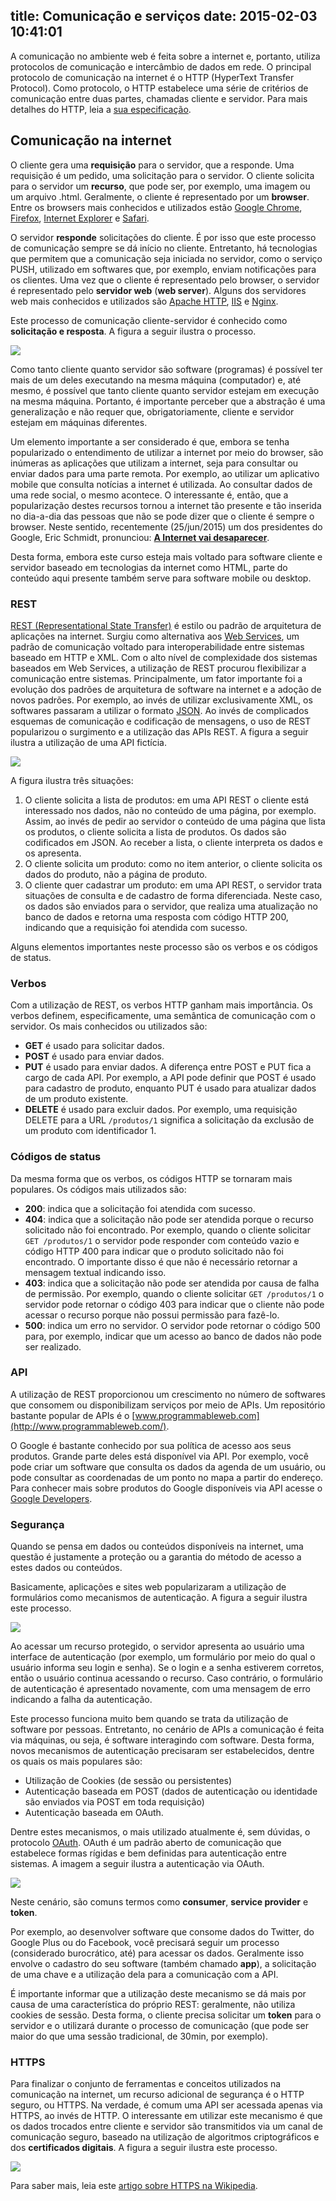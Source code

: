 title: Comunicação e serviços
date: 2015-02-03 10:41:01
---
A comunicação no ambiente web é feita sobre a internet e, portanto, utiliza protocolos de comunicação e intercâmbio de dados em rede. O principal protocolo de comunicação na internet é o HTTP (HyperText Transfer Protocol). Como protocolo, o HTTP estabelece uma série de critérios de comunicação entre duas partes, chamadas cliente e servidor. Para mais detalhes do HTTP, leia a [sua especificação](http://tools.ietf.org/html/rfc2616).

## Comunicação na internet

O cliente gera uma **requisição** para o servidor, que a responde. Uma requisição é um pedido, uma solicitação para o servidor. O cliente solicita para o servidor um **recurso**, que pode ser, por exemplo, uma imagem ou um arquivo .html. Geralmente, o cliente é representado por um **browser**. Entre os browsers mais conhecidos e utilizados estão [Google Chrome](http://www.google.com/chrome/), [Firefox](https://www.mozilla.org/pt-BR/firefox/new/), [Internet Explorer](http://windows.microsoft.com/en-us/internet-explorer/download-ie) e [Safari](https://www.apple.com/safari/).

O servidor **responde** solicitações do cliente. É por isso que este processo de comunicação sempre se dá início no cliente. Entretanto, há tecnologias que permitem que a comunicação seja iniciada no servidor, como o serviço PUSH, utilizado em softwares que, por exemplo, enviam notificações para os clientes. Uma vez que o cliente é representado pelo browser, o servidor é representado pelo **servidor web** (**web server**). Alguns dos servidores web mais conhecidos e utilizados são [Apache HTTP](http://httpd.apache.org/), [IIS](http://www.iis.net/) e [Nginx](http://nginx.org/).

Este processo de comunicação cliente-servidor é conhecido como **solicitação e resposta**. A figura a seguir ilustra o processo.

![](http://www.websequencediagrams.com/cgi-bin/cdraw?lz=dGl0bGUgQ29tdW5pY2HDp8OjbyBjbGllbnRlLXNlcnZpZG9yIG5hIGludGVybmV0CgpDABcHPlMAGAc6IGluZGV4Lmh0bWwKbm90ZSByaWdodCBvZiAAGQoAJQggcHJvY3VyYSBvIGFycXVpdm8AMgwASwgtPgBfBzogY29udGXDumRvIGQAHhU&s=magazine)

Como tanto cliente quanto servidor são software (programas) é possível ter mais de um deles executando na mesma máquina (computador) e, até mesmo, é possível que tanto cliente quanto servidor estejam em execução na mesma máquina. Portanto, é importante perceber que a abstração é uma generalização e não requer que, obrigatoriamente, cliente e servidor estejam em máquinas diferentes.

Um elemento importante a ser considerado é que, embora se tenha popularizado o entendimento de utilizar a internet por meio do browser, são inúmeras as aplicações que utilizam a internet, seja para consultar ou enviar dados para uma parte remota. Por exemplo, ao utilizar um aplicativo mobile que consulta notícias a internet é utilizada. Ao consultar dados de uma rede social, o mesmo acontece. O interessante é, então, que a popularização destes recursos tornou a internet tão presente e tão inserida no dia-a-dia das pessoas que não se pode dizer que o cliente é sempre o browser. Neste sentido, recentemente (25/jun/2015) um dos presidentes do Google, Eric Schmidt, pronunciou: [**A Internet vai desaparecer**](http://www.businessinsider.com/google-chief-eric-schmidt-the-internet-will-disappear-2015-1). 

Desta forma, embora este curso esteja mais voltado para software cliente e servidor baseado em tecnologias da internet como HTML, parte do conteúdo aqui presente também serve para software mobile ou desktop. 

### REST

[REST (Representational State Transfer)](http://pt.wikipedia.org/wiki/REST) é estilo ou padrão de arquitetura de aplicações na internet. Surgiu como alternativa aos [Web Services](http://pt.wikipedia.org/wiki/Web_service), um padrão de comunicação voltado para interoperabilidade entre sistemas baseado em HTTP e XML. Com o alto nível de complexidade dos sistemas baseados em Web Services, a utilização de REST procurou flexibilizar a comunicação entre sistemas. Principalmente, um fator importante foi a evolução dos padrões de arquitetura de software na internet e a adoção de novos padrões. Por exemplo, ao invés de utilizar exclusivamente XML, os softwares passaram a utilizar o formato [JSON](http://pt.wikipedia.org/wiki/JSON). Ao invés de complicados esquemas de comunicação e codificação de mensagens, o uso de REST popularizou o surgimento e a utilização das APIs REST. A figura a seguir ilustra a utilização de uma API fictícia.

![](http://www.websequencediagrams.com/cgi-bin/cdraw?lz=dGl0bGUgQVBJIFJFU1QgcGFyYSBkYWRvcyBkZSBwcm9kdXRvcwoKQ2xpZW50ZS0-U2Vydmlkb3I6IEdFVCAvABkJbm90ZSByaWdodCBvZiAAHApDb25zdWx0YSBvcwBFCgATGmRpZmljYSBhIGxpc3RhIGVtIEpTT04KAG4ILT4AgQIHOiBjb250ZcO6ZG8gZGUAfgo6IFt7aWQ6MS4uLn1dAIEPBmxlZgCBDwUAMQlSZWNlYmUAUxEAFxZBcHJlc2VudGEgb3UgdHJhAIFEBgCCHQUAgXQiLzEAgXUjAIJeCCBjb20gaWQgPSAxAIFGKi8xAIFHKwBhCmUgYQCBTgoAgTMcUE9TAIFEDACDThkAWggAghQHIHZpYQA3BQCDfxlTYWx2AIJACwCDTRTDs2RpZ28gMjAwCg&s=magazine)

A figura ilustra três situações:

1. O cliente solicita a lista de produtos: em uma API REST o cliente está interessado nos dados, não no conteúdo de uma página, por exemplo. Assim, ao invés de pedir ao servidor o conteúdo de uma página que lista os produtos, o cliente solicita a lista de produtos. Os dados são codificados em JSON. Ao receber a lista, o cliente interpreta os dados e os apresenta.
2. O cliente solicita um produto: como no item anterior, o cliente solicita os dados do produto, não a página de produto. 
3. O cliente quer cadastrar um produto: em uma API REST, o servidor trata situações de consulta e de cadastro de forma diferenciada. Neste caso, os dados são enviados para o servidor, que realiza uma atualização no banco de dados e retorna uma resposta com código HTTP 200, indicando que a requisição foi atendida com sucesso.

Alguns elementos importantes neste processo são os  verbos e os códigos de status.

### Verbos 

Com a utilização de REST, os verbos HTTP ganham mais importância. Os verbos definem, especificamente, uma semântica de comunicação com o servidor. Os mais conhecidos ou utilizados são:
 
- **GET** é usado para solicitar dados.  
- **POST** é usado para enviar dados. 
- **PUT** é usado para enviar dados. A diferença entre POST e PUT fica a cargo de cada API. Por exemplo, a API pode definir que POST é usado para cadastro de produto, enquanto PUT é usado para atualizar dados de um produto existente.
- **DELETE** é usado para excluir dados. Por exemplo, uma requisição DELETE para a URL `/produtos/1` significa a solicitação da exclusão de um produto com identificador 1.

### Códigos de status

Da mesma forma que os verbos, os códigos HTTP se tornaram mais populares. Os códigos mais utilizados são:
- **200**: indica que a solicitação foi atendida com sucesso.
- **404**: indica que a solicitação não pode ser atendida porque o recurso solicitado não foi encontrado. Por exemplo, quando o cliente solicitar `GET /produtos/1` o servidor pode responder com conteúdo vazio e código HTTP 400 para indicar que o produto solicitado não foi encontrado. O importante disso é que não é necessário retornar a mensagem textual indicando isso.
- **403**: indica que a solicitação não pode ser atendida por causa de falha de permissão. Por exemplo, quando o cliente solicitar `GET /produtos/1` o servidor pode retornar o código 403 para indicar que o cliente não pode acessar o recurso porque não possui permissão para fazê-lo.
- **500**: indica um erro no servidor. O servidor pode retornar o código 500 para, por exemplo, indicar que um acesso ao banco de dados não pode ser realizado.

### API

A utilização de REST proporcionou um crescimento no número de softwares que consomem ou disponibilizam serviços por meio de APIs. Um repositório bastante popular de APIs é o [www.programmableweb.com](http://www.programmableweb.com/). 

O Google é bastante conhecido por sua política de acesso aos seus produtos. Grande parte deles está disponível via API. Por exemplo, você pode criar um software que consulta os dados da agenda de um usuário, ou pode consultar as coordenadas de um ponto no mapa a partir do endereço. Para conhecer mais sobre produtos do Google disponíveis via API acesse o [Google Developers](https://developers.google.com/products/). 

### Segurança

Quando se pensa em dados ou conteúdos disponíveis na internet, uma questão é justamente a proteção ou a garantia do método de acesso a estes dados ou conteúdos. 

Basicamente, aplicações e sites web popularizaram a utilização de formulários como mecanismos de autenticação. A figura a seguir ilustra este processo. 

![](http://docs.oracle.com/javaee/6/tutorial/doc/figures/security-formBasedLogin.gif)
  
Ao acessar um recurso protegido, o servidor apresenta ao usuário uma interface de autenticação (por exemplo, um formulário por meio do qual o usuário informa seu login e senha). Se o login e a senha estiverem corretos, então o usuário continua acessando o recurso. Caso contrário, o formulário de autenticação é apresentado novamente, com uma mensagem de erro indicando a falha da autenticação.

Este processo funciona muito bem quando se trata da utilização de software por pessoas. Entretanto, no cenário de APIs a comunicação é feita via máquinas, ou seja, é software interagindo com software. Desta forma, novos mecanismos de autenticação precisaram ser estabelecidos, dentre os quais os mais populares são:
* Utilização de Cookies (de sessão ou persistentes)
* Autenticação baseada em POST (dados de autenticação ou identidade são enviados via POST em toda requisição)
* Autenticação baseada em OAuth.

Dentre estes mecanismos, o mais utilizado atualmente é, sem dúvidas, o protocolo [OAuth](http://oauth.net/). OAuth é um padrão aberto de comunicação que estabelece formas rígidas e bem definidas para autenticação entre sistemas. A imagem a seguir ilustra a autenticação via OAuth.

![](http://oauth.net/core/diagram.png)

Neste cenário, são comuns termos como **consumer**, **service provider** e **token**.

Por exemplo, ao desenvolver software que consome dados do Twitter, do Google Plus ou do Facebook, você precisará seguir um processo (considerado burocrático, até) para acessar os dados. Geralmente isso envolve o cadastro do seu software (também chamado **app**), a solicitação de uma chave e a utilização dela para a comunicação com a API. 

É importante informar que a utilização deste mecanismo se dá mais por causa de uma característica do próprio REST: geralmente, não utiliza cookies de sessão. Desta forma, o cliente precisa solicitar um **token** para o servidor e o utilizará durante o processo de comunicação (que pode ser maior do que uma sessão tradicional, de 30min, por exemplo). 

### HTTPS

Para finalizar o conjunto de ferramentas e conceitos utilizados na comunicação na internet, um recurso adicional de segurança é o HTTP seguro, ou HTTPS. Na verdade, é comum uma API ser acessada apenas via HTTPS, ao invés de HTTP. O interessante em utilizar este mecanismo é que os dados trocados entre cliente e servidor são transmitidos via um canal de comunicação seguro, baseado na utilização de algoritmos criptográficos e dos **certificados digitais**. A figura a seguir ilustra este processo.

![](http://www.herongyang.com/PKI/HTTPS_Communication_Encryption.jpg)

Para saber mais, leia este [artigo sobre HTTPS na Wikipedia](http://pt.wikipedia.org/wiki/HTTPS).
